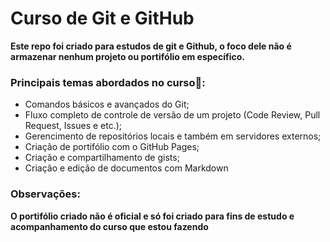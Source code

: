 # Curso de Git e GitHub

**Este repo foi criado para estudos de git e Github, o foco dele não é armazenar nenhum projeto ou portifólio em específico.**

### Principais temas abordados no curso🎯:

* Comandos básicos e avançados do Git;
* Fluxo completo de controle de versão de um projeto (Code Review, Pull Request, Issues e etc.);
* Gerencimento de repositórios locais e também em servidores externos;
* Criação de portifólio com o GitHub Pages;
* Criação e compartilhamento de gists;
* Criação e edição de documentos com Markdown

### Observações:

**O portifólio criado não é oficial e só foi criado para fins de estudo e acompanhamento do curso que estou fazendo**
